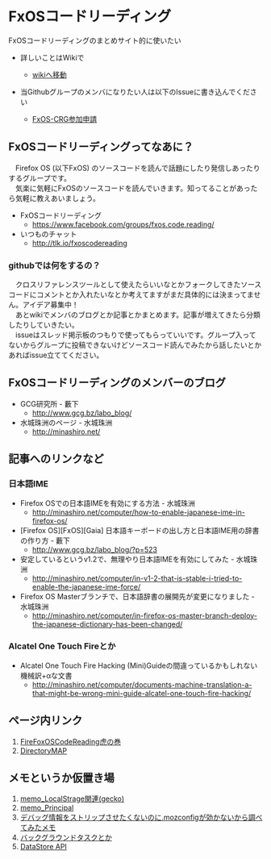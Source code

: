 # FxOSコードリーディング

FxOSコードリーディングのまとめサイト的に使いたい

*   詳しいことはWikiで
    *   [wikiへ移動](https://github.com/FxOS-Code-Reading-Group/MainRepo/wiki "詳しい内容はこっちで管理しています。")

*   当Githubグループのメンバになりたい人は以下のIssueに書き込んでください
    *   [FxOS-CRG参加申請](https://github.com/FxOS-Code-Reading-Group/MainRepo/issues/2)

## FxOSコードリーディングってなあに？
　Firefox OS (以下FxOS) のソースコードを読んで話題にしたり発信しあったりするグループです。  
　気楽に気軽にFxOSのソースコードを読んでいきます。知ってることがあったら気軽に教えあいましょう。  

*   FxOSコードリーディング  
    *   https://www.facebook.com/groups/fxos.code.reading/
*   いつものチャット
    *   http://tlk.io/fxoscodereading

### githubでは何をするの？
　クロスリファレンスツールとして使えたらいいなとかフォークしてきたソースコードにコメントとか入れたいなとか考えてますがまだ具体的には決まってません。アイデア募集中！  
　あとwikiでメンバのブログとか記事とかまとめます。記事が増えてきたら分類したりしていきたい。  
　issueはスレッド掲示板のつもりで使ってもらっていいです。グループ入ってないからグループに投稿できないけどソースコード読んでみたから話したいとかあればissue立ててください。

## FxOSコードリーディングのメンバーのブログ
*   GCG研究所 - 藪下
    *   http://www.gcg.bz/labo_blog/
*   水城珠洲のページ - 水城珠洲
    *   http://minashiro.net/

## 記事へのリンクなど
### 日本語IME
*   Firefox OSでの日本語IMEを有効にする方法 - 水城珠洲
    *   http://minashiro.net/computer/how-to-enable-japanese-ime-in-firefox-os/
*   [Firefox OS][FxOS][Gaia] 日本語キーボードの出し方と日本語IME用の辞書の作り方 - 藪下
    *   http://www.gcg.bz/labo_blog/?p=523
*   安定しているというv1.2で、無理やり日本語IMEを有効にしてみた - 水城珠洲
    *   http://minashiro.net/computer/in-v1-2-that-is-stable-i-tried-to-enable-the-japanese-ime-force/
*   Firefox OS Masterブランチで、日本語辞書の展開先が変更になりました - 水城珠洲
    *   http://minashiro.net/computer/in-firefox-os-master-branch-deploy-the-japanese-dictionary-has-been-changed/

### Alcatel One Touch Fireとか
*   Alcatel One Touch Fire Hacking (Mini)Guideの間違っているかもしれない機械訳+αな文書 
    *   http://minashiro.net/computer/documents-machine-translation-a-that-might-be-wrong-mini-guide-alcatel-one-touch-fire-hacking/

## ページ内リンク
1. [FireFoxOSCodeReading虎の巻](https://github.com/FxOS-Code-Reading-Group/MainRepo/wiki/CodeReading)
2. [DirectoryMAP](https://github.com/FxOS-Code-Reading-Group/MainRepo/wiki/DirectoryMap)

## メモというか仮置き場
1. [memo_LocalStrage関連(gecko)](https://github.com/FxOS-Code-Reading-Group/MainRepo/wiki/LocalStrage)
2. [memo_Principal](https://github.com/FxOS-Code-Reading-Group/MainRepo/wiki/Principal)
3. [デバッグ情報をストリップさせたくないのに.mozconfigが効かないから調べてみたメモ](https://github.com/FxOS-Code-Reading-Group/MainRepo/wiki/.mozconfig-in-depth)
4. [バックグラウンドタスクとか](https://github.com/FxOS-Code-Reading-Group/MainRepo/wiki/Background-App)
5. [DataStore API](https://github.com/FxOS-Code-Reading-Group/MainRepo/wiki/DataStore-API)
